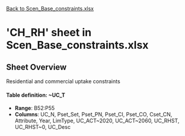 [Back to Scen_Base_constraints.xlsx](README.md)

# 'CH_RH' sheet in Scen_Base_constraints.xlsx

## Sheet Overview

Residential and commercial uptake constraints

#### Table definition: ~UC_T
- **Range**: B52:P55
- **Columns**: UC_N, Pset_Set, Pset_PN, Pset_CI, Pset_CO, Cset_CN, Attribute, Year, LimType, UC_ACT~2020, UC_ACT~2060, UC_RHST, UC_RHST~0, UC_Desc

